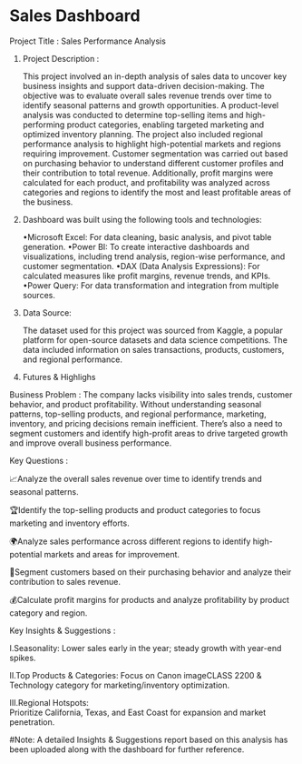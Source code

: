 # Sales Dashboard


Project Title : Sales Performance Analysis

1. Project Description : 

   This project involved an in-depth analysis of sales data to uncover key business insights and support data-driven decision-making. The objective was to evaluate overall sales revenue trends over time to
   identify seasonal patterns and growth opportunities. A product-level analysis was conducted to determine top-selling items and high-performing product categories, enabling targeted marketing and optimized
   inventory planning.
   The project also included regional performance analysis to highlight high-potential markets and regions requiring improvement. Customer segmentation was carried out based on purchasing behavior to understand
   different customer profiles and their contribution to total revenue. Additionally, profit margins were calculated for each product, and profitability was analyzed across categories and regions to identify the
   most and least profitable areas of the business.

3. Dashboard was built using the following tools and technologies:

   •Microsoft Excel: For data cleaning, basic analysis, and pivot table generation.
   •Power BI: To create interactive dashboards and visualizations, including trend analysis, region-wise performance, and customer segmentation.
   •DAX (Data Analysis Expressions): For calculated measures like profit margins, revenue trends, and KPIs.
   •Power Query: For data transformation and integration from multiple sources.

4. Data Source:

   The dataset used for this project was sourced from Kaggle, a popular platform for open-source datasets and data science competitions. The data included information on sales transactions, products, customers,
   and regional performance.

5. Futures & Highlighs

Business Problem :
   The company lacks visibility into sales trends, customer behavior, and product profitability. Without understanding seasonal patterns, top-selling products, and regional performance, marketing, inventory, and     pricing decisions remain inefficient. There’s also a need to segment customers and identify high-profit areas to drive targeted growth and improve overall business performance.

Key Questions :

📈Analyze the overall sales revenue over time to identify trends and seasonal patterns.

🏆Identify the top-selling products and product categories to focus marketing and inventory efforts.

🌍Analyze sales performance across different regions to identify high-potential markets and areas for improvement.

👥Segment customers based on their purchasing behavior and analyze their contribution to sales revenue.

💰Calculate profit margins for products and analyze profitability by product category and region.

Key Insights & Suggestions :

   Ⅰ.Seasonality:
   Lower sales early in the year; steady growth with year-end spikes.

   Ⅱ.Top Products & Categories:
   Focus on Canon imageCLASS 2200 & Technology category for marketing/inventory optimization.

   Ⅲ.Regional Hotspots:  
   Prioritize California, Texas, and East Coast for expansion and market penetration.

#Note: A detailed Insights & Suggestions report based on this analysis has been uploaded along with the dashboard for further reference.

